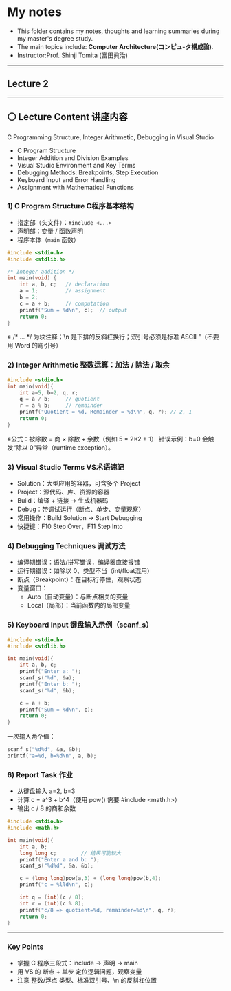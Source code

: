 #  My notes
- This folder contains my notes, thoughts and learning summaries during my master's degree study.
- The main topics include: **Computer Architecture(コンピュ-タ構成論)**.
- Instructor:Prof. Shinji Tomita (富田眞治)  

---
## Lecture 2

---
## ⚪ Lecture Content   讲座内容
C Programming Structure, Integer Arithmetic, Debugging in Visual Studio
- C Program Structure
- Integer Addition and Division Examples
- Visual Studio Environment and Key Terms
- Debugging Methods: Breakpoints, Step Execution
- Keyboard Input and Error Handling
- Assignment with Mathematical Functions

### 1) C Program Structure  C程序基本结构
- 指定部（头文件）：`#include <...>`
- 声明部：变量 / 函数声明
- 程序本体（`main` 函数）

```c
#include <stdio.h>
#include <stdlib.h>

/* Integer addition */
int main(void) {
    int a, b, c;   // declaration
    a = 1;         // assignment
    b = 2;
    c = a + b;     // computation
    printf("Sum = %d\n", c);  // output
    return 0;
}
```
※ /* ... */ 为块注释；\n 是下排的反斜杠换行；双引号必须是标准 ASCII "（不要用 Word 的弯引号）

### 2) Integer Arithmetic   整数运算：加法 / 除法 / 取余
```c
#include <stdio.h>
int main(void){
    int a=5, b=2, q, r;
    q = a / b;     // quotient
    r = a % b;     // remainder
    printf("Quotient = %d, Remainder = %d\n", q, r); // 2, 1
    return 0;
}
```
※公式：被除数 = 商 × 除数 + 余数（例如 5 = 2×2 + 1） 错误示例：b=0 会触发“除以 0”异常（runtime exception）。

### 3) Visual Studio Terms   VS术语速记
- Solution：大型应用的容器，可含多个 Project
- Project：源代码、库、资源的容器
- Build：编译 + 链接 → 生成机器码
- Debug：带调试运行（断点、单步、变量观察）
- 常用操作：Build Solution → Start Debugging
- 快捷键：F10 Step Over，F11 Step Into

### 4) Debugging Techniques 调试方法
- 编译期错误：语法/拼写错误，编译器直接报错
- 运行期错误：如除以 0、类型不当（int/float混用）
- 断点（Breakpoint）：在目标行停住，观察状态
- 变量窗口：
    - Auto（自动变量）：与断点相关的变量
    - Local（局部）：当前函数内的局部变量

### 5) Keyboard Input 键盘输入示例（scanf_s）
```c
#include <stdio.h>
#include <stdlib.h>

int main(void){
    int a, b, c;
    printf("Enter a: ");
    scanf_s("%d", &a);
    printf("Enter b: ");
    scanf_s("%d", &b);

    c = a + b;
    printf("Sum = %d\n", c);
    return 0;
}
```
一次输入两个值：
```c
scanf_s("%d%d", &a, &b);
printf("a=%d, b=%d\n", a, b);
```
### 6) Report Task   作业
- 从键盘输入 a=2, b=3
- 计算 c = a^3 + b^4（使用 pow() 需要 #include <math.h>）
- 输出 c / 8 的商和余数
  
```c
#include <stdio.h>
#include <math.h>

int main(void){
    int a, b;
    long long c;        // 结果可能较大
    printf("Enter a and b: ");
    scanf_s("%d%d", &a, &b);

    c = (long long)pow(a,3) + (long long)pow(b,4);
    printf("c = %lld\n", c);

    int q = (int)(c / 8);
    int r = (int)(c % 8);
    printf("c/8 => quotient=%d, remainder=%d\n", q, r);
    return 0;
}
```
---
### Key Points
- 掌握 C 程序三段式：include → 声明 → main
- 用 VS 的 断点 + 单步 定位逻辑问题，观察变量
- 注意 整数/浮点 类型、标准双引号、\n 的反斜杠位置
